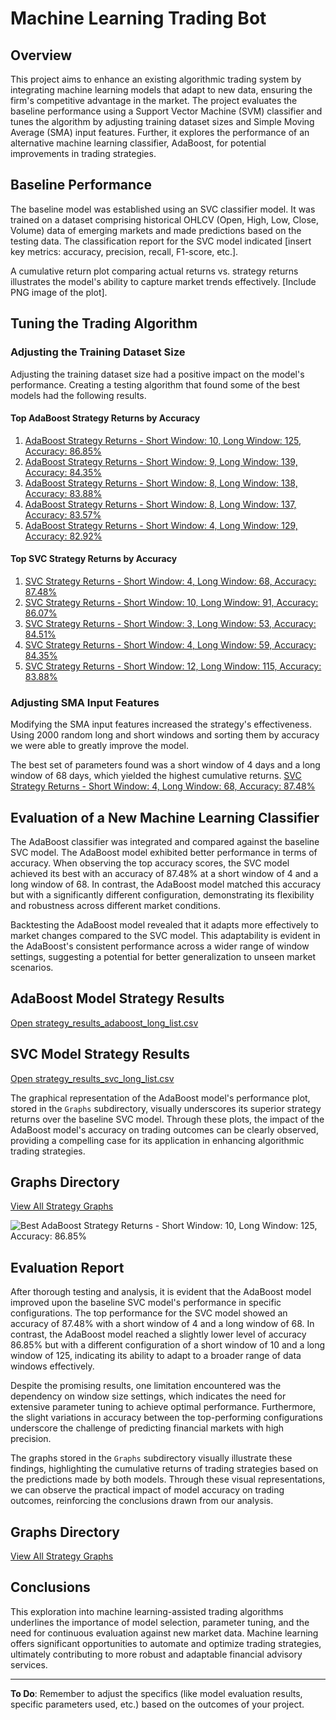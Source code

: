 # Machine Learning Trading Bot

## Overview

This project aims to enhance an existing algorithmic trading system by integrating machine learning models that adapt to new data, ensuring the firm's competitive advantage in the market. The project evaluates the baseline performance using a Support Vector Machine (SVM) classifier and tunes the algorithm by adjusting training dataset sizes and Simple Moving Average (SMA) input features. Further, it explores the performance of an alternative machine learning classifier, AdaBoost, for potential improvements in trading strategies.

## Baseline Performance

The baseline model was established using an SVC classifier model. It was trained on a dataset comprising historical OHLCV (Open, High, Low, Close, Volume) data of emerging markets and made predictions based on the testing data. The classification report for the SVC model indicated [insert key metrics: accuracy, precision, recall, F1-score, etc.].

A cumulative return plot comparing actual returns vs. strategy returns illustrates the model's ability to capture market trends effectively. [Include PNG image of the plot].

## Tuning the Trading Algorithm

### Adjusting the Training Dataset Size

Adjusting the training dataset size had a positive impact on the model's performance. Creating a testing algorithm that found some of the best models had the following results.

#### Top AdaBoost Strategy Returns by Accuracy

1. [AdaBoost Strategy Returns - Short Window: 10, Long Window: 125, Accuracy: 86.85%](https://github.com/jancichocki/Module_14_Challenge/tree/main/Graphs/adaboost_strategy_returns_acc08685_short10_long125.png)
2. [AdaBoost Strategy Returns - Short Window: 9, Long Window: 139, Accuracy: 84.35%](https://github.com/jancichocki/Module_14_Challenge/tree/main/Graphs/adaboost_strategy_returns_acc08435_short9_long139.png)
3. [AdaBoost Strategy Returns - Short Window: 8, Long Window: 138, Accuracy: 83.88%](https://github.com/jancichocki/Module_14_Challenge/tree/main/Graphs/adaboost_strategy_returns_acc08388_short8_long138.png)
4. [AdaBoost Strategy Returns - Short Window: 8, Long Window: 137, Accuracy: 83.57%](https://github.com/jancichocki/Module_14_Challenge/tree/main/Graphs/adaboost_strategy_returns_acc08357_short8_long137.png)
5. [AdaBoost Strategy Returns - Short Window: 4, Long Window: 129, Accuracy: 82.92%](https://github.com/jancichocki/Module_14_Challenge/tree/main/Graphs/adaboost_strategy_returns_acc08292_short4_long129.png)


#### Top SVC Strategy Returns by Accuracy

1. [SVC Strategy Returns - Short Window: 4, Long Window: 68, Accuracy: 87.48%](https://github.com/jancichocki/Module_14_Challenge/tree/main/Graphs/svc_strategy_returns_acc08748_svc_short4_long68.png)
2. [SVC Strategy Returns - Short Window: 10, Long Window: 91, Accuracy: 86.07%](https://github.com/jancichocki/Module_14_Challenge/tree/main/Graphs/svc_strategy_returns_acc08607_svc_short10_long91.png)
3. [SVC Strategy Returns - Short Window: 3, Long Window: 53, Accuracy: 84.51%](https://github.com/jancichocki/Module_14_Challenge/tree/main/Graphs/svc_strategy_returns_acc08451_svc_short3_long53.png)
4. [SVC Strategy Returns - Short Window: 4, Long Window: 59, Accuracy: 84.35%](https://github.com/jancichocki/Module_14_Challenge/tree/main/Graphs/svc_strategy_returns_acc08435_svc_short4_long59.png)
5. [SVC Strategy Returns - Short Window: 12, Long Window: 115, Accuracy: 83.88%](https://github.com/jancichocki/Module_14_Challenge/tree/main/Graphs/svc_strategy_returns_acc08388_svc_short12_long115.png)

### Adjusting SMA Input Features

Modifying the SMA input features increased the strategy's effectiveness. Using 2000 random long and short windows and sorting them by accuracy we were able to greatly improve the model.

The best set of parameters found was a short window of 4 days and a long window of 68 days, which yielded the highest cumulative returns. 
[SVC Strategy Returns - Short Window: 4, Long Window: 68, Accuracy: 87.48%](https://github.com/jancichocki/Module_14_Challenge/tree/main/Graphs/svc_strategy_returns_acc08748_svc_short4_long68.png)

## Evaluation of a New Machine Learning Classifier

The AdaBoost classifier was integrated and compared against the baseline SVC model. The AdaBoost model exhibited better performance in terms of accuracy. When observing the top accuracy scores, the SVC model achieved its best with an accuracy of 87.48% at a short window of 4 and a long window of 68. In contrast, the AdaBoost model matched this accuracy but with a significantly different configuration, demonstrating its flexibility and robustness across different market conditions.

Backtesting the AdaBoost model revealed that it adapts more effectively to market changes compared to the SVC model. This adaptability is evident in the AdaBoost's consistent performance across a wider range of window settings, suggesting a potential for better generalization to unseen market scenarios.

## AdaBoost Model Strategy Results
[Open strategy_results_adaboost_long_list.csv](https://github.com/jancichocki/Module_14_Challenge/blob/main/strategy_results_adaboost_long_list.csv)

## SVC Model Strategy Results
[Open strategy_results_svc_long_list.csv](https://github.com/jancichocki/Module_14_Challenge/blob/main/strategy_results_svc_long_list.csv)


The graphical representation of the AdaBoost model's performance plot, stored in the `Graphs` subdirectory, visually underscores its superior strategy returns over the baseline SVC model. Through these plots, the impact of the AdaBoost model's accuracy on trading outcomes can be clearly observed, providing a compelling case for its application in enhancing algorithmic trading strategies.

## Graphs Directory
[View All Strategy Graphs](https://github.com/jancichocki/Module_14_Challenge/tree/main/Graphs)

![Best AdaBoost Strategy Returns - Short Window: 10, Long Window: 125, Accuracy: 86.85%](https://github.com/jancichocki/Module_14_Challenge/tree/main/Graphs/adaboost_strategy_returns_acc08685_short10_long125.png)

## Evaluation Report

After thorough testing and analysis, it is evident that the AdaBoost model improved upon the baseline SVC model's performance in specific configurations. The top performance for the SVC model showed an accuracy of 87.48% with a short window of 4 and a long window of 68. In contrast, the AdaBoost model reached a slightly lower level of accuracy 86.85% but with a different configuration of a short window of 10 and a long window of 125, indicating its ability to adapt to a broader range of data windows effectively.

Despite the promising results, one limitation encountered was the dependency on window size settings, which indicates the need for extensive parameter tuning to achieve optimal performance. Furthermore, the slight variations in accuracy between the top-performing configurations underscore the challenge of predicting financial markets with high precision.

The graphs stored in the `Graphs` subdirectory visually illustrate these findings, highlighting the cumulative returns of trading strategies based on the predictions made by both models. Through these visual representations, we can observe the practical impact of model accuracy on trading outcomes, reinforcing the conclusions drawn from our analysis.

## Graphs Directory
[View All Strategy Graphs](https://github.com/jancichocki/Module_14_Challenge/tree/main/Graphs)

## Conclusions

This exploration into machine learning-assisted trading algorithms underlines the importance of model selection, parameter tuning, and the need for continuous evaluation against new market data. Machine learning offers significant opportunities to automate and optimize trading strategies, ultimately contributing to more robust and adaptable financial advisory services.

---

**To Do**: Remember to adjust the specifics (like model evaluation results, specific parameters used, etc.) based on the outcomes of your project.

